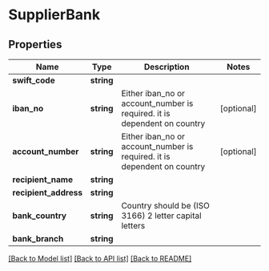 # SupplierBank

## Properties
Name | Type | Description | Notes
------------ | ------------- | ------------- | -------------
**swift_code** | **string** |  | 
**iban_no** | **string** | Either iban_no or account_number is required. it is dependent on country | [optional] 
**account_number** | **string** | Either iban_no or account_number is required. it is dependent on country | [optional] 
**recipient_name** | **string** |  | 
**recipient_address** | **string** |  | 
**bank_country** | **string** | Country should be (ISO 3166) 2 letter capital letters | 
**bank_branch** | **string** |  | 

[[Back to Model list]](../../README.md#documentation-for-models) [[Back to API list]](../../README.md#documentation-for-api-endpoints) [[Back to README]](../../README.md)

